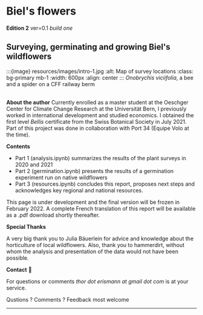 # Biel's flowers

__Edition 2__ ver=0.1 _build one_

## Surveying, germinating and growing Biel's wildflowers

:::{image} resources/images/intro-1.jpg
:alt: Map of survey locations
:class: bg-primary mb-1
:width: 600px
:align: center
:::
*Onobrychis viciifolia*, a bee and a spider on a CFF railway berm
<br></br>


__About the author__
Currently enrolled as a master student at the Oeschger Center for Climate Change Research at the Universität Bern, I previously worked in international development and studied economics. I obtained the first level *Bellis* certificate from the Swiss Botanical Society in July 2021. Part of this project was done in collaboration with Port 34 (Equipe Volo at the time).

__Contents__

* Part 1 (analysis.ipynb) summarizes the results of the plant surveys in 2020 and 2021
* Part 2 (germination.ipynb) presents the results of a germination experiment run on native wildflowers
* Part 3 (resources.ipynb) concludes this report, proposes next steps and acknowledges key regional and national resources.


This page is under development and the final version will be frozen in February 2022. A complete French translation of this report will be available as a .pdf download shortly thereafter.

__Special Thanks__

A very big thank you to Julia Bäuerlein for advice and knowledge about the horticulture of local wildflowers. Also, thank you to hammerdirt, without whom the analysis and presentation of the data would not have been possible.


__Contact__ &#127807;

For questions or comments *thor dot erismann at gmail dot com* is at your service.

Qustions ? Comments ? Feedback most welcome

 ---
